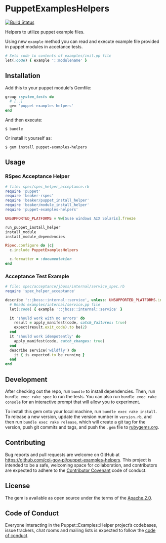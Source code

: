# PuppetExamplesHelpers

[![Build Status](https://travis-ci.org/coi-gov-pl/puppet-examples-helpers.svg?branch=develop)](https://travis-ci.org/coi-gov-pl/puppet-examples-helpers)

Helpers to utilize puppet example files.

Using new `example` method you can read and execute example file provided in puppet modules in accetance tests.

```ruby
# Sets code to contents of examples/init.pp file
let(:code) { example '::modulename' }
```

## Installation

Add this to your puppet module's Gemfile:

```ruby
group :system_tests do
  # [..]
  gem 'puppet-examples-helpers'
end
```

And then execute:

    $ bundle

Or install it yourself as:

    $ gem install puppet-examples-helpers

## Usage

### RSpec Acceptance Helper

```ruby
# file: spec/spec_helper_acceptance.rb
require 'puppet'
require 'beaker-rspec'
require 'beaker/puppet_install_helper'
require 'beaker/module_install_helper'
require 'puppet-examples-helpers'

UNSUPPORTED_PLATFORMS = %w[Suse windows AIX Solaris].freeze

run_puppet_install_helper
install_module
install_module_dependencies

RSpec.configure do |c|
  c.include PuppetExamplesHelpers

  c.formatter = :documentation
end
```

### Acceptance Test Example

```ruby
# file: spec/acceptance/jboss/internal/service_spec.rb
require 'spec_helper_acceptance'

describe '::jboss::internal::service', unless: UNSUPPORTED_PLATFORMS.include?(fact('osfamily')) do
  # Reads examples/internal/service.pp file
  let(:code) { example '::jboss::internal::service' }

  it 'should work with no errors' do
    result = apply_manifest(code, catch_failures: true)
    expect(result.exit_code).to be(2)
  end
  it 'should work idempotently' do
    apply_manifest(code, catch_changes: true)
  end
  describe service('wildfly') do
    it { is_expected.to be_running }
  end
end
```

## Development

After checking out the repo, run `bundle` to install dependencies. Then, run `bundle exec rake spec` to run the tests. You can also run `bundle exec rake console` for an interactive prompt that will allow you to experiment.

To install this gem onto your local machine, run `bundle exec rake install`. To release a new version, update the version number in `version.rb`, and then run `bundle exec rake release`, which will create a git tag for the version, push git commits and tags, and push the `.gem` file to [rubygems.org](https://rubygems.org).

## Contributing

Bug reports and pull requests are welcome on GitHub at https://github.com/coi-gov-pl/puppet-examples-helpers. This project is intended to be a safe, welcoming space for collaboration, and contributors are expected to adhere to the [Contributor Covenant](http://contributor-covenant.org) code of conduct.

## License

The gem is available as open source under the terms of the [Apache 2.0](https://opensource.org/licenses/Apache-2.0).

## Code of Conduct

Everyone interacting in the Puppet::Examples::Helper project’s codebases, issue trackers, chat rooms and mailing lists is expected to follow the [code of conduct](https://github.com/coi-gov-pl/puppet-examples-helpers/blob/master/CODE_OF_CONDUCT.md).

